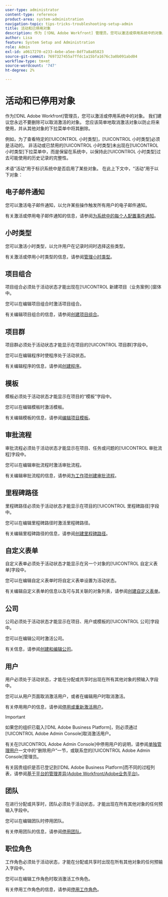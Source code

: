 ```yaml
---
user-type: administrator
content-type: reference
product-area: system-administration
navigation-topic: tips-tricks-troubleshooting-setup-admin
title: 活动和已停用对象
description: 作为 [!DNL Adobe Workfront] 管理员，您可以激活或停用系统中的对象。 我们建议您永远不要删除可以取消激活的对象。 您应该简单地取消激活对象以防止将来使用，并从其他对象的下拉菜单中将其删除。
author: Lisa
feature: System Setup and Administration
role: Admin
exl-id: a0617270-e233-4ebe-a5ee-8df7a8a85823
source-git-commit: 7697327455a7ffdc1a15bfa1676c3a0b091abd04
workflow-type: tm+mt
source-wordcount: '747'
ht-degree: 2%

---
```


# 活动和已停用对象

作为[!DNL Adobe Workfront]管理员，您可以激活或停用系统中的对象。 我们建议您永远不要删除可以取消激活的对象。 您应该简单地取消激活对象以防止将来使用，并从其他对象的下拉菜单中将其删除。

例如，为了查看特定的[!UICONTROL 小时类型]，[!UICONTROL 小时类型]必须是活动的。 非活动或已禁用的[!UICONTROL 小时类型]未出现在[!UICONTROL 小时类型]下拉菜单中，而是保留在系统中，以保持此[!UICONTROL 小时类型]过去可能使用的历史记录的完整性。

术语“活动”用于标识系统中是否启用了某些对象。 在此上下文中，“活动”用于以下对象：

## 电子邮件通知

您可以激活电子邮件通知，以允许某些操作触发所有用户的电子邮件通知。

有关激活或停用电子邮件通知的信息，请参阅[为系统中的每个人配置事件通知](../../administration-and-setup/manage-workfront/emails/configure-event-notifications-for-everyone-in-the-system.md)。

## 小时类型

您可以激活小时类型，以允许用户在记录时间时选择这些类型。

有关激活或停用小时类型的信息，请参阅[管理小时类型](../../administration-and-setup/set-up-workfront/configure-timesheets-schedules/hour-types.md)。

## 项目组合

项目组合必须处于活动状态才能出现在[!UICONTROL 新建项目（业务案例）]窗体中。

您可以在编辑项目组合时激活项目组合。

有关编辑项目组合的信息，请参阅[创建项目组合](../../manage-work/portfolios/create-and-manage-portfolios/create-portfolios.md)。

## 项目群

项目群必须处于活动状态才能显示在项目的[!UICONTROL 项目群]字段中。

您可以在编辑程序时使程序处于活动状态。

有关编辑程序的信息，请参阅[创建程序](../../manage-work/portfolios/create-and-manage-programs/create-program.md)。

## 模板

模板必须处于活动状态才能显示在项目的“模板”字段中。

您可以在编辑模板时激活模板。

有关编辑模板的信息，请参阅[编辑项目模板](../../manage-work/projects/create-and-manage-templates/edit-templates.md)。

## 审批流程

审批流程必须处于活动状态才能显示在项目、任务或问题的[!UICONTROL 审批流程]字段中。

您可以在编辑审批流程时激活审批流程。

有关编辑审批流程的信息，请参阅[为工作项创建审批流程](../../administration-and-setup/customize-workfront/configure-approval-milestone-processes/create-approval-processes.md)。

## 里程碑路径

里程碑路径必须处于活动状态才能显示在项目的[!UICONTROL 里程碑路径]字段中。

您可以在编辑里程碑路径时激活里程碑路径。

有关编辑里程碑路径的信息，请参阅[创建里程碑路径](../../administration-and-setup/customize-workfront/configure-approval-milestone-processes/create-milestone-path.md)。

## 自定义表单

自定义表单必须处于活动状态才能显示在另一个对象的[!UICONTROL 自定义表单]字段中。

您可以在编辑自定义表单时将自定义表单设置为活动状态。

有关编辑自定义表单的信息以及可与其关联的对象列表，请参阅[创建自定义表单](/help/quicksilver/administration-and-setup/customize-workfront/create-manage-custom-forms/form-designer/design-a-form/design-a-form.md)。

## 公司

公司必须处于活动状态才能显示在项目、用户或模板的[!UICONTROL 公司]字段中。

您可以在编辑公司时激活公司。

有关信息，请参阅[创建和编辑公司](../../administration-and-setup/set-up-workfront/organizational-setup/create-and-edit-companies.md)。

## 用户

用户必须处于活动状态，才能在分配或共享时出现在所有其他对象的预输入字段中。

您可以从用户页面取消激活用户，或者在编辑用户时取消激活。

有关停用用户的信息，请参阅[停用或重新激活用户](../../administration-and-setup/add-users/create-and-manage-users/deactivate-a-user.md)。

>[!IMPORTANT]
>
>如果您的组织已载入[!DNL Adobe Business Platform]，则必须通过[!UICONTROL Adobe Admin Console]取消激活用户。
>
>有关在[!UICONTROL Adobe Admin Console]中停用用户的说明，请参阅[单独管理用户](https://helpx.adobe.com/cn/enterprise/using/manage-users-individually.html)一文中的“删除用户”一节，或联系您的[!UICONTROL Adobe Admin Console]管理员。
>
>有关因贵组织是否已登记到[!DNL Adobe Business Platform]而不同的过程列表，请参阅[基于平台的管理差异(Adobe Workfront/Adobe业务平台)](../../administration-and-setup/get-started-wf-administration/actions-in-admin-console.md)。

## 团队

在进行分配或共享时，团队必须处于活动状态，才能出现在所有其他对象的任何预输入字段中。

您可以在编辑团队时停用团队。

有关停用团队的信息，请参阅[停用团队](../../people-teams-and-groups/create-and-manage-teams/deactivate-a-team.md)。

## 职位角色

工作角色必须处于活动状态，才能在分配或共享时出现在所有其他对象的任何预输入字段中。

您可以在编辑工作角色时取消激活工作角色。

有关停用工作角色的信息，请参阅[停用工作角色](../../administration-and-setup/set-up-workfront/organizational-setup/deactivate-job-roles.md)。


